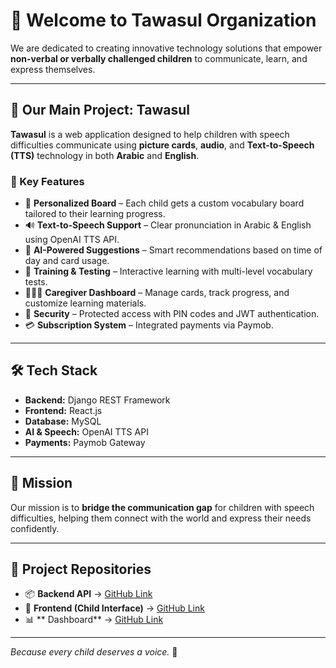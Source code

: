 # 👋 Welcome to Tawasul Organization

We are dedicated to creating innovative technology solutions that empower **non-verbal or verbally challenged children** to communicate, learn, and express themselves.

---

## 📌 Our Main Project: Tawasul

**Tawasul** is a web application designed to help children with speech difficulties communicate using **picture cards**, **audio**, and **Text-to-Speech (TTS)** technology in both **Arabic** and **English**.

### 🌟 Key Features
- 🧩 **Personalized Board** – Each child gets a custom vocabulary board tailored to their learning progress.
- 🔊 **Text-to-Speech Support** – Clear pronunciation in Arabic & English using OpenAI TTS API.
- 🤖 **AI-Powered Suggestions** – Smart recommendations based on time of day and card usage.
- 🎯 **Training & Testing** – Interactive learning with multi-level vocabulary tests.
- 👨‍👩‍👧 **Caregiver Dashboard** – Manage cards, track progress, and customize learning materials.
- 🔐 **Security** – Protected access with PIN codes and JWT authentication.
- 💳 **Subscription System** – Integrated payments via Paymob.

---

## 🛠 Tech Stack
- **Backend:** Django REST Framework
- **Frontend:** React.js
- **Database:** MySQL
- **AI & Speech:** OpenAI TTS API
- **Payments:** Paymob Gateway

---

## 🚀 Mission
Our mission is to **bridge the communication gap** for children with speech difficulties, helping them connect with the world and express their needs confidently.

---

## 🔗 Project Repositories
- 📦 **Backend API** → [GitHub Link](https://github.com/Tawasul-1/Tawasul-BackEnd)
- 🎨 **Frontend (Child Interface)** → [GitHub Link](https://github.com/Tawasul-1/Tawasul-FrontEnd)
- 📊 ** Dashboard** → [GitHub Link](https://github.com/Tawasul-1/DashBoard)

---

*Because every child deserves a voice.* 💙
